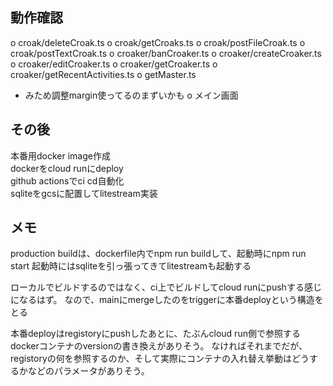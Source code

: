 
## 動作確認
o croak/deleteCroak.ts
o croak/getCroaks.ts
o croak/postFileCroak.ts
o croak/postTextCroak.ts
o croaker/banCroaker.ts
o croaker/createCroaker.ts
o croaker/editCroaker.ts
o croaker/getCroaker.ts
o croaker/getRecentActivities.ts
o getMaster.ts
- みため調整margin使ってるのまずいかも
o メイン画面

## その後
  本番用docker image作成  
  dockerをcloud runにdeploy  
  github actionsでci cd自動化  
  sqliteをgcsに配置してlitestream実装  

## メモ
production buildは、dockerfile内でnpm run buildして、起動時にnpm run start
起動時にはsqliteを引っ張ってきてlitestreamも起動する

ローカルでビルドするのではなく、ci上でビルドしてcloud runにpushする感じになるはず。
なので、mainにmergeしたのをtriggerに本番deployという構造をとる

本番deployはregistoryにpushしたあとに、たぶんcloud run側で参照するdockerコンテナのversionの書き換えがありそう。
なければそれまでだが、registoryの何を参照するのか、そして実際にコンテナの入れ替え挙動はどうするかなどのパラメータがありそう。

